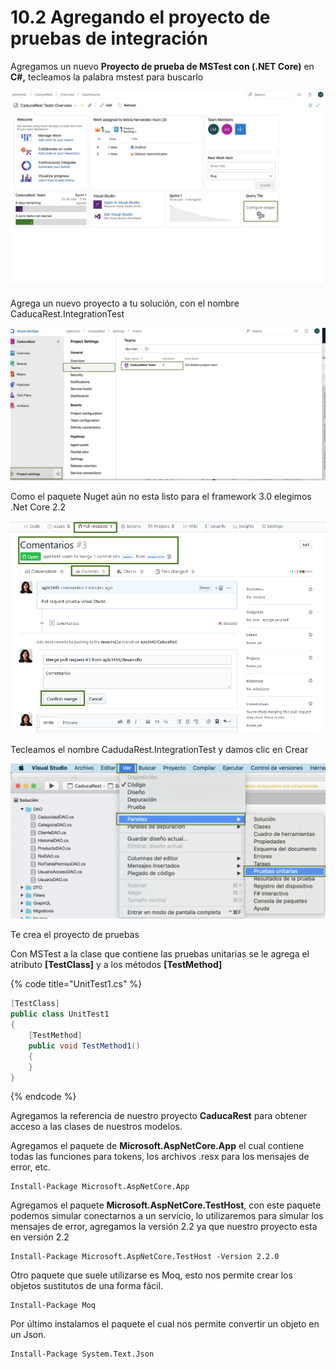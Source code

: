 # 10.2 Agregando el proyecto de pruebas de integración

Agregamos un nuevo **Proyecto de prueba de MSTest con \(.NET Core\)** en **C\#,** tecleamos la palabra mstest para buscarlo

![](../.gitbook/assets/image%20%28230%29.png)

Agrega un nuevo proyecto a tu solución, con el nombre CaducaRest.IntegrationTest

![](../.gitbook/assets/image%20%2891%29.png)

Como el paquete Nuget aún no esta listo para el framework 3.0 elegimos .Net Core 2.2

![](../.gitbook/assets/image%20%28258%29.png)

Tecleamos el nombre CadudaRest.IntegrationTest y damos clic en Crear

![](../.gitbook/assets/image%20%28157%29.png)

Te crea el proyecto de pruebas 

Con MSTest a la clase que contiene las pruebas unitarias se le agrega el atributo **\[TestClass\]** y a los métodos **\[TestMethod\]**

{% code title="UnitTest1.cs" %}
```csharp
[TestClass]
public class UnitTest1
{
    [TestMethod]
    public void TestMethod1()
    {
    }
}
```
{% endcode %}

Agregamos la referencia de nuestro proyecto **CaducaRest** para obtener acceso a las clases de nuestros modelos.

Agregamos el paquete de **Microsoft.AspNetCore.App** el cual contiene todas las funciones para tokens, los archivos .resx para los mensajes de error, etc.

```text
Install-Package Microsoft.AspNetCore.App 
```

Agregamos el paquete **Microsoft.AspNetCore.TestHost**, con este paquete podemos simular conectarnos a un servicio, lo utilizaremos para simular los mensajes de error, agregamos la versión 2.2 ya que nuestro proyecto esta en versión 2.2

```text
Install-Package Microsoft.AspNetCore.TestHost -Version 2.2.0
```

Otro paquete que suele utilizarse es Moq, esto nos permite crear los objetos sustitutos de una forma fácil.

```text
Install-Package Moq
```

Por último instalamos el paquete el cual nos permite convertir un objeto en un Json.

```text
Install-Package System.Text.Json 
```

